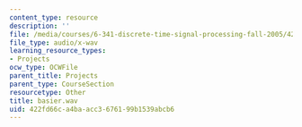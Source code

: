 ```yaml
---
content_type: resource
description: ''
file: /media/courses/6-341-discrete-time-signal-processing-fall-2005/422fd66ca4baacc3676199b1539abcb6_basier.wav
file_type: audio/x-wav
learning_resource_types:
- Projects
ocw_type: OCWFile
parent_title: Projects
parent_type: CourseSection
resourcetype: Other
title: basier.wav
uid: 422fd66c-a4ba-acc3-6761-99b1539abcb6
---
```

